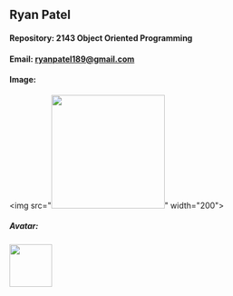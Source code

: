 ## Ryan Patel

#### Repository: 2143 Object Oriented Programming

#### Email: ryanpatel189@gmail.com

#### Image: 

<img src="<img src="[[DSC06236.heic](https://ca.slack-edge.com/TBMBG710S-U07JL75V1FD-9a2f91e334a2-192)](https://us-east.storage.cloudconvert.com/tasks/b1870800-518d-46f2-a144-fa142069635b/DSC06283.png?X-Amz-Algorithm=AWS4-HMAC-SHA256&X-Amz-Content-Sha256=UNSIGNED-PAYLOAD&X-Amz-Credential=cloudconvert-production%2F20240826%2Fva%2Fs3%2Faws4_request&X-Amz-Date=20240826T234347Z&X-Amz-Expires=86400&X-Amz-Signature=fba2f19b54a1dc4a856be60b5c8a46c2f9b28517fbac9f78c988fee7a6292e37&X-Amz-SignedHeaders=host&response-content-disposition=inline%3B%20filename%3D%22DSC06283.png%22&response-content-type=image%2Fpng&x-id=GetObject)" width="200">" width="200">

##### Avatar: 

<img src="https://www.google.com/url?sa=i&url=https%3A%2F%2Fwww.nflshop.com%2Fseattle-seahawks%2Fseattle-seahawks-helmet-lamp%2Ft-25156097%2Bp-6031852162577%2Bz-9-4013064775&psig=AOvVaw3OTe0p6kQoxgIr1s-ESGgc&ust=1724789232690000&source=images&cd=vfe&opi=89978449&ved=0CBQQjRxqFwoTCLCUqd-6k4gDFQAAAAAdAAAAABAE" width="75">
